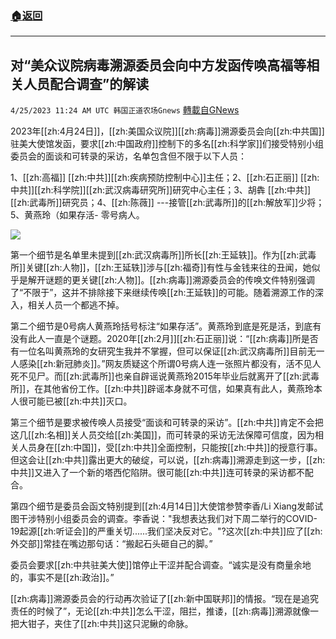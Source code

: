 ###  [:house:返回](README.md)
---


## 对“美众议院病毒溯源委员会向中方发函传唤高福等相关人员配合调查”的解读
`4/25/2023 11:24 AM UTC 韩国正道农场Gnews` [轉載自GNews](https://gnews.org/articles/1250869)

2023年[[zh:4月24日]]，[[zh:美国众议院]][[zh:病毒]]溯源委员会向[[zh:中共国]]驻美大使馆发函，要求[[zh:中国政府]]控制下的多名[[zh:科学家]]们接受特别小组委员会的面谈和可转录的采访，名单包含但不限于以下人员：

1、[[zh:高福]] [[zh:中共]][[zh:疾病预防控制中心]]主任；2、[[zh:石正丽]] [[zh:中共]][[zh:科学院]][[zh:武汉病毒研究所]]研究中心主任；3、胡犇 [[zh:中共]][[zh:武毒所]]研究员；4、[[zh:陈薇]] ---接管[[zh:武毒所]]的[[zh:解放军]]少将；5、黄燕玲（如果存活- 零号病人。

![](https://i.imgur.com/Cbk69SK.jpg)

第一个细节是名单里未提到[[zh:武汉病毒所]]所长[[zh:王延轶]]。作为[[zh:武毒所]]关键[[zh:人物]]，[[zh:王延轶]]涉与[[zh:福奇]]有性与金钱来往的丑闻，她似乎是解开谜题的更关键[[zh:人物]]。[[zh:病毒]]溯源委员会的传唤文件特别强调了“不限于”，这并不排除接下来继续传唤[[zh:王延轶]]的可能。随着溯源工作的深入，相关人员一个都逃不掉。

第二个细节是0号病人黄燕玲括号标注“如果存活”。黄燕玲到底是死是活，到底有没有此人一直是个谜题。2020年[[zh:2月]][[zh:石正丽]]说：“[[zh:病毒]]所是否有一位名叫黄燕玲的女研究生我并不掌握，但可以保证[[zh:武汉病毒所]]目前无一人感染[[zh:新冠肺炎]]。”网友质疑这个所谓0号病人连一张照片都没有，活不见人死不见尸。而[[zh:武毒所]]也亲自辟谣说黄燕玲2015年毕业后就离开了[[zh:武毒所]]，在其他省份工作。[[zh:中共]]辟谣本身就不可信，如果真有此人，黄燕玲本人很可能已被[[zh:中共]]灭口。

第三个细节是要求被传唤人员接受“面谈和可转录的采访”。[[zh:中共]]肯定不会把这几[[zh:名相]]关人员交给[[zh:美国]]，而可转录的采访无法保障可信度，因为相关人员身在[[zh:中国]]，受[[zh:中共]]全面控制，只能按[[zh:中共]]的授意行事。但这会让[[zh:中共]]露出更大的破绽，可以说，[[zh:病毒]]溯源走到这一步，[[zh:中共]]又进入了一个新的塔西佗陷阱。很可能[[zh:中共]]连可转录的采访都不配合。

第四个细节是委员会函文特别提到[[zh:4月14日]]大使馆参赞李香/Li Xiang发邮试图干涉特别小组委员会的调查。李香说："我想表达我们对下周二举行的COVID-19起源[[zh:听证会]]的严重关切......我们坚决反对它。"?这次[[zh:中共]]应了[[zh:外交部]]常挂在嘴边那句话：“搬起石头砸自己的脚。”

委员会要求[[zh:中共驻美大使]]馆停止干涩并配合调查。“诚实是没有商量余地的，事实不是[[zh:政治]]。”

[[zh:病毒]]溯源委员会的行动再次验证了[[zh:新中国联邦]]的情报。“现在是追究责任的时候了”，无论[[zh:中共]]怎么干涩，阻拦，推诿，[[zh:病毒]]溯源就像一把大钳子，夹住了[[zh:中共]]这只泥鳅的命脉。
